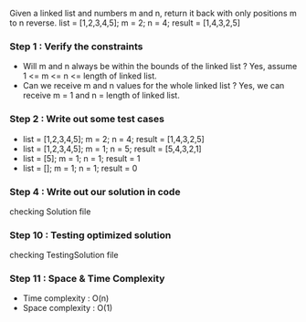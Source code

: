 Given a linked list and numbers m and n,
return it back with only positions m to n reverse.
list = [1,2,3,4,5]; m = 2; n = 4; result =  [1,4,3,2,5]

### Step 1 : Verify the constraints
- Will m and n always be within the bounds of the linked list ? Yes, assume 1 <= m <= n <= length of linked list.
- Can we receive m and n values for the whole linked list ? Yes, we can receive m = 1 and n = length of linked list.

### Step 2 : Write out some test cases
- list = [1,2,3,4,5]; m = 2; n = 4; result = [1,4,3,2,5]
- list = [1,2,3,4,5]; m = 1; n = 5; result = [5,4,3,2,1]
- list = [5]; m = 1; n = 1; result = 1
- list = []; m = 1; n = 1; result = 0

### Step 4 : Write out our solution in code
checking Solution file

### Step 10 : Testing optimized solution
checking TestingSolution file

### Step 11 : Space & Time Complexity
- Time complexity : O(n)
- Space complexity : O(1)

